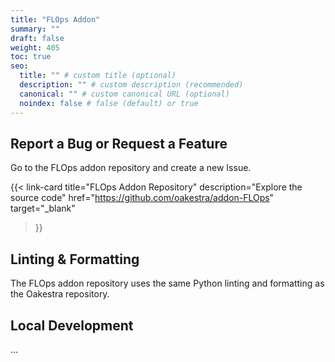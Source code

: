 ```yaml
---
title: "FLOps Addon"
summary: ""
draft: false
weight: 405
toc: true
seo:
  title: "" # custom title (optional)
  description: "" # custom description (recommended)
  canonical: "" # custom canonical URL (optional)
  noindex: false # false (default) or true
---
```


## Report a Bug or Request a Feature

Go to the FLOps addon repository and create a new Issue.

{{< link-card
  title="FLOps Addon Repository"
  description="Explore the source code"
  href="https://github.com/oakestra/addon-FLOps"
  target="_blank"
>}}


## Linting & Formatting
The FLOps addon repository uses the same Python linting and formatting as the Oakestra repository.

## Local Development
...
